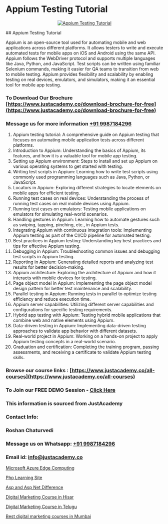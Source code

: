 # Appium Testing Tutorial

<p align="center">
  <a href="https://justacademy.co/program-detail/software-testing">
    <img src="https://justacademy.co/storage2/program_images/1704700438.webp" alt="Appium Testing Tutorial">
  </a>
</p>
## Appium Testing Tutorial

Appium is an open-source tool used for automating mobile and web applications across different platforms. It allows testers to write and execute automated tests for mobile apps on iOS and Android using the same API. Appium follows the WebDriver protocol and supports multiple languages like Java, Python, and JavaScript. Test scripts can be written using familiar Selenium commands, making it easier for QA teams to transition from web to mobile testing. Appium provides flexibility and scalability by enabling testing on real devices, emulators, and simulators, making it an essential tool for mobile app testing.
### To Download Our Brochure [https://www.justacademy.co/download-brochure-for-free](https://www.justacademy.co/download-brochure-for-free)
### Message us for more information [+91 9987184296](https://api.whatsapp.com/send?phone=919987184296)
1) Appium testing tutorial: A comprehensive guide on Appium testing that focuses on automating mobile application tests across different platforms.
2) Introduction to Appium: Understanding the basics of Appium, its features, and how it is a valuable tool for mobile app testing.
3) Setting up Appium environment: Steps to install and set up Appium on various operating systems to get started with testing.
4) Writing test scripts in Appium: Learning how to write test scripts using commonly used programming languages such as Java, Python, or JavaScript.
5) Locators in Appium: Exploring different strategies to locate elements on mobile apps for efficient testing.
6) Running test cases on real devices: Understanding the process of running test cases on real mobile devices using Appium.
7) Running test cases on emulators: Testing mobile applications on emulators for simulating real-world scenarios.
8) Handling gestures in Appium: Learning how to automate gestures such as swiping, tapping, pinching, etc., in Appium tests.
9) Integrating Appium with continuous integration tools: Implementing Appium testing as part of the CI/CD pipeline for automated testing.
10) Best practices in Appium testing: Understanding key best practices and tips for effective Appium testing.
11) Debugging in Appium: Troubleshooting common issues and debugging test scripts in Appium testing.
12) Reporting in Appium: Generating detailed reports and analyzing test results for better decision-making.
13) Appium architecture: Exploring the architecture of Appium and how it interacts with mobile devices for testing.
14) Page object model in Appium: Implementing the page object model design pattern for better test maintenance and scalability.
15) Parallel testing in Appium: Running tests in parallel to optimize testing efficiency and reduce execution time.
16) Appium server capabilities: Utilizing different server capabilities and configurations for specific testing requirements.
17) Hybrid app testing with Appium: Testing hybrid mobile applications that combine web and native elements using Appium.
18) Data-driven testing in Appium: Implementing data-driven testing approaches to validate app behavior with different datasets.
19) Real-world project in Appium: Working on a hands-on project to apply Appium testing concepts in a real-world scenario.
20) Graduation and certification: Completing the training program, passing assessments, and receiving a certificate to validate Appium testing skills.

### Browse our course links : [https://www.justacademy.co/all-courses](https://www.justacademy.co/all-courses) 
### To Join our FREE DEMO Session - [Click Here](https://www.justacademy.co/register-for-course-demo)


### This information is sourced from JustAcademy
### Contact Info:
### Roshan Chaturvedi
### Message us on Whatsapp: [+91 9987184296](https://api.whatsapp.com/send?phone=919987184296)
### Email id: [info@justacademy.co](mailto:info@justacademy.co)
                
[Microsoft Azure Edge Computing](https://www.linkedin.com/pulse/microsoft-azure-edge-computing-justacademy-pune-clzqc?trackingId=XSqt0wxOy%2FAcIEFZaAngPA%3D%3D&lipi=urn%3Ali%3Apage%3Ad_flagship3_company_admin%3BgZlONmXPQ3%2BLxo6frpA8RA%3D%3D)

[Php Learning Site](https://www.linkedin.com/pulse/php-learning-site-justacademy-beangaluru-jybwc?trackingId=CXdw8r34w52kFx0dyEcHQw%3D%3D&lipi=urn%3Ali%3Apage%3Ad_flagship3_company_admin%3BV3sjVNqrQV6LT8YmMJxhFA%3D%3D)

[Asp and Asp Net Difference](https://medium.com/@abhidnya.1068/asp-and-asp-net-difference-b64afd9ce347)

[Digital Marketing Course in Hisar](https://medium.com/@negishivu99/digital-marketing-course-in-hisar-80b9d240bea0)

[Digital Marketing Course in Telugu](https://justacademyin.github.io/justacademy/digital-marketing-course-in-telugu)

[Best digital marketing courses in Mumbai](https://justacademyin.github.io/justacademy/best-digital-marketing-courses-in-mumbai)

